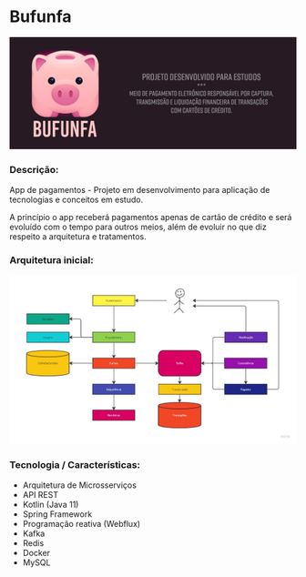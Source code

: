 # Bufunfa
![](BufunfaAPP.jpg)

### Descrição:

App de pagamentos - Projeto em desenvolvimento para aplicação de tecnologias e conceitos em estudo. 

A princípio o app receberá pagamentos apenas de cartão de crédito e será evoluído com o tempo para outros meios, além de evoluir no que diz respeito a arquitetura e tratamentos.



### Arquitetura inicial:

[](https://miro.com/app/board/uXjVMeeQCi0=/?share_link_id=699541679461)![](BufunfaArquitetura.jpg)

### Tecnologia / Características:

- Arquitetura de Microsserviços
- API REST
- Kotlin (Java 11)
- Spring Framework
- Programação reativa (Webflux)
- Kafka
- Redis
- Docker
- MySQL

